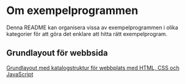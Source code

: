 Om exempelprogrammen
====================

Denna README kan organisera vissa av exempelprogrammen i olika kategorier för att göra det enklare att hitta rätt exempelprogram.


Grundlayout för webbsida
---------------------

[Grundlayout med katalogstruktur för webbplats med HTML, CSS och JavaScript](boilerplate)
